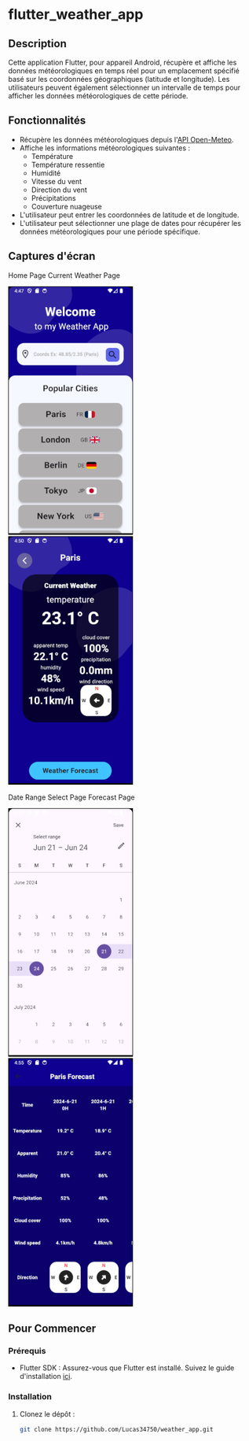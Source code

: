 # flutter_weather_app

## Description
Cette application Flutter, pour appareil Android, récupère et affiche les données météorologiques en temps réel pour un emplacement spécifié basé sur les coordonnées géographiques (latitude et longitude). 
Les utilisateurs peuvent également sélectionner un intervalle de temps pour afficher les données météorologiques de cette période.

## Fonctionnalités
- Récupère les données météorologiques depuis l'[API Open-Meteo](https://open-meteo.com/).
- Affiche les informations météorologiques suivantes :
  - Température
  - Température ressentie
  - Humidité
  - Vitesse du vent
  - Direction du vent
  - Précipitations
  - Couverture nuageuse
- L'utilisateur peut entrer les coordonnées de latitude et de longitude.
- L'utilisateur peut sélectionner une plage de dates pour récupérer les données météorologiques pour une période spécifique.

## Captures d'écran

   Home Page                  Current Weather Page

![alt text](image.png)    ![alt text](image-1.png)    

 Date Range Select Page         Forecast Page

![alt text](image-2.png)    ![alt text](image-3.png)

## Pour Commencer

### Prérequis
- Flutter SDK : Assurez-vous que Flutter est installé. Suivez le guide d'installation [ici](https://flutter.dev/docs/get-started/install).

### Installation
1. Clonez le dépôt :
   ```bash
   git clone https://github.com/Lucas34750/weather_app.git
